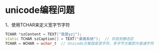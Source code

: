 # unicode编程问题
1、使用TCHAR来定义宽字节字符
```C++
TCHAR *szContent = TEXT("我是yzj");
static TCHAR szCaption[] = TEXT("桌面系统");  // 存放到静态区
TCHAR = WCHAR = wchar_t  // Unicode方案就是宽字符，多字节方案即为普通字符
```

